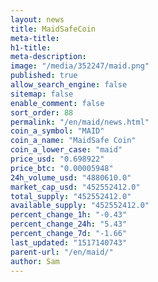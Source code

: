 ```yaml
---
layout: news
title: MaidSafeCoin
meta-title: 
h1-title: 
meta-description: 
image: "/media/352247/maid.png"
published: true
allow_search_engine: false
sitemap: false
enable_comment: false
sort_order: 88
permalink: "/en/maid/news.html"
coin_a_symbol: "MAID"
coin_a_name: "MaidSafe Coin"
coin_a_lower_case: "maid"
price_usd: "0.698922"
price_btc: "0.00005948"
24h_volume_usd: "4880610.0"
market_cap_usd: "452552412.0"
total_supply: "452552412.0"
available_supply: "452552412.0"
percent_change_1h: "-0.43"
percent_change_24h: "5.43"
percent_change_7d: "-1.66"
last_updated: "1517140743"
parent-url: "/en/maid/"
author: Sam
---
```


